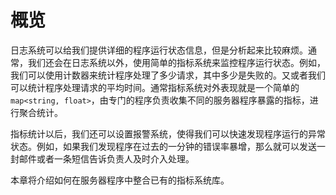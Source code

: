 # 概览

日志系统可以给我们提供详细的程序运行状态信息，但是分析起来比较麻烦。通常，我们还会在日志系统以外，使用简单的指标系统来监控程序运行状态。例如，我们可以使用计数器来统计程序处理了多少请求，其中多少是失败的。又或者我们可以统计程序处理请求的平均时间。通常指标系统对外表现就是一个简单的 `map<string, float>`，由专门的程序负责收集不同的服务器程序暴露的指标，进行聚合统计。

指标统计以后，我们还可以设置报警系统，使得我们可以快速发现程序运行的异常状态。例如，如果我们发现程序在过去的一分钟的错误率暴增，那么就可以发送一封邮件或者一条短信告诉负责人及时介入处理。

本章将介绍如何在服务器程序中整合已有的指标系统库。
